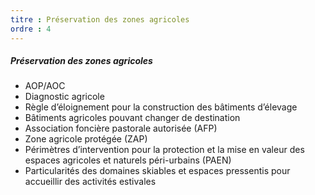 ```yaml
---
titre : Préservation des zones agricoles
ordre : 4
---
```

##### Préservation des zones agricoles
- AOP/AOC
- Diagnostic agricole 
- Règle d’éloignement pour la construction des bâtiments d’élevage
- Bâtiments agricoles pouvant changer de destination
- Association foncière pastorale autorisée (AFP) 
- Zone agricole protégée (ZAP) 
- Périmètres d’intervention pour la protection et la mise en valeur des espaces agricoles et naturels péri-urbains (PAEN)
- Particularités des domaines skiables et espaces pressentis pour accueillir des activités estivales